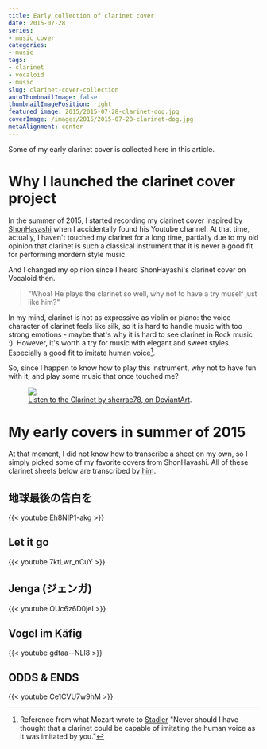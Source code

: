 ```yaml
---
title: Early collection of clarinet cover
date: 2015-07-28
series:
- music cover
categories:
- music
tags:
- clarinet
- vocaloid
- music
slug: clarinet-cover-collection
autoThumbnailImage: false
thumbnailImagePosition: right
featured_image: 2015/2015-07-28-clarinet-dog.jpg
coverImage: /images/2015/2015-07-28-clarinet-dog.jpg
metaAlignment: center
---
```


Some of my early clarinet cover is collected here in this article.
<!--more-->
<!-- toc -->

# Why I launched the clarinet cover project

In the summer of 2015, I started recording my clarinet cover inspired by [ShonHayashi](https://www.youtube.com/user/linnaes) when I accidentally found his Youtube channel. At that time, actually, I haven't touched my clarinet for a long time, partially due to my old opinion that clarinet is such a classical instrument that it is never a good fit for performing mordern style music.

And I changed my opinion since I heard ShonHayashi's clarinet cover on Vocaloid then.

> "Whoa! He plays the clarinet so well, why not to have a try muself just like him?"

In my mind, clarinet is not as expressive as violin or piano: the voice character of clarinet feels like silk, so it is hard to handle music with too strong emotions - maybe that's why it is hard to see clarinet in Rock music :). However, it's worth a try for music with elegant and sweet styles. Especially a good fit to imitate human voice[^1].

So, since I happen to know how to play this instrument, why not to have fun with it, and play some music that once touched me?

<figure>
  <a href="http://orig03.deviantart.net/3ac1/f/2012/078/d/6/listen_to_the_clarinet_by_sherrae78-d4t912s.jpg"><img src="http://orig03.deviantart.net/3ac1/f/2012/078/d/6/listen_to_the_clarinet_by_sherrae78-d4t912s.jpg"></a>
  <figcaption><a href="http://sherrae78.deviantart.com/art/Listen-to-the-Clarinet-290994868" title="Listen to the Clarinet, on DeviantArt">Listen to the Clarinet by sherrae78, on DeviantArt</a>.</figcaption>
</figure>

# My early covers in summer of 2015

At that moment, I did not know how to transcribe a sheet on my own, so I simply picked some of my favorite covers from ShonHayashi. All of these clarinet sheets below are transcribed by [him](https://www.youtube.com/user/linnaes). 

## 地球最後の告白を

{{< youtube Eh8NIP1-akg >}}

## Let it go

{{< youtube 7ktLwr_nCuY >}}

## Jenga (ジェンガ)

{{< youtube OUc6z6D0jeI >}}

## Vogel im Käfig

{{< youtube gdtaa--NLl8 >}}

## ODDS & ENDS

{{< youtube Ce1CVU7w9hM >}}

[^1]: Reference from what Mozart wrote to [Stadler](https://en.wikipedia.org/wiki/Anton_Stadler) "Never should I have thought that a clarinet could be capable of imitating the human voice as it was imitated by you."
